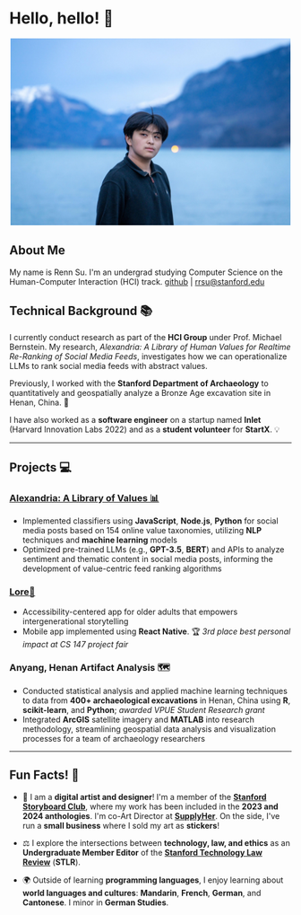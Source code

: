 # Hello, hello! 👋
<p align="center">
    <img src="RRSUProfilePic.jpg" alt="My Profile Picture" width="500"/>
</p>

## About Me

My name is Renn Su. I'm an undergrad studying Computer Science on the Human-Computer Interaction (HCI) track.
[github](https://github.com/rrsu2026) | [rrsu@stanford.edu](mailto:rrsu@stanford.edu)


## Technical Background 📚

I currently conduct research as part of the **HCI Group** under Prof. Michael Bernstein. My research, _Alexandria: A Library of Human Values for Realtime Re-Ranking of Social Media Feeds_, investigates how we can operationalize LLMs to rank social media feeds with abstract values.

Previously, I worked with the **Stanford Department of Archaeology** to quantitatively and geospatially analyze a Bronze Age excavation site in Henan, China. 🏺

I have also worked as a **software engineer** on a startup named **Inlet** (Harvard Innovation Labs 2022) and as a **student volunteer** for **StartX**. 💡

---

## Projects 💻

### [Alexandria: A Library of Values 📊](https://chromewebstore.google.com/detail/library-of-values-twitter/gifajeihenkpjpahbnjljdappoimclkj)

- Implemented classifiers using **JavaScript**, **Node.js**, **Python** for social media posts based on 154 online value taxonomies, utilizing **NLP** techniques and **machine learning** models
- Optimized pre-trained LLMs (e.g., **GPT-3.5**, **BERT**) and APIs to analyze sentiment and thematic content in social media posts, informing the development of value-centric feed ranking algorithms

### [Lore📱](https://web.stanford.edu/class/cs147/projects/Designing-AI-for-Older-Adults/Lore/)

- Accessibility-centered app for older adults that empowers intergenerational storytelling
- Mobile app implemented using **React Native**. 🏆 _3rd place best personal impact at CS 147 project fair_

### Anyang, Henan Artifact Analysis 🗺️

- Conducted statistical analysis and applied machine learning techniques to data from **400+ archaeological excavations** in Henan, China using **R**, **scikit-learn**, and **Python**; _awarded VPUE Student Research grant_
- Integrated **ArcGIS** satellite imagery and **MATLAB** into research methodology, streamlining geospatial data analysis and visualization processes for a team of archaeology researchers

---

## Fun Facts! 🎉

- 🎨 I am a **digital artist and designer**! I'm a member of the [**Stanford Storyboard Club**](https://stanfordstoryboard.weebly.com/), where my work has been included in the **2023 and 2024 anthologies**. I'm co-Art Director at [**SupplyHer**](https://cardinalservice.stanford.edu/opportunities/stanford-supplyher). On the side, I've run a **small business** where I sold my art as **stickers**!

- ⚖️ I explore the intersections between **technology, law, and ethics** as an **Undergraduate Member Editor** of the [**Stanford Technology Law Review**](https://law.stanford.edu/stanford-technology-law-review-stlr/) (**STLR**).

- 🌍 Outside of learning **programming languages**, I enjoy learning about **world languages and cultures**: **Mandarin**, **French**, **German**, and **Cantonese**. I minor in **German Studies**.
